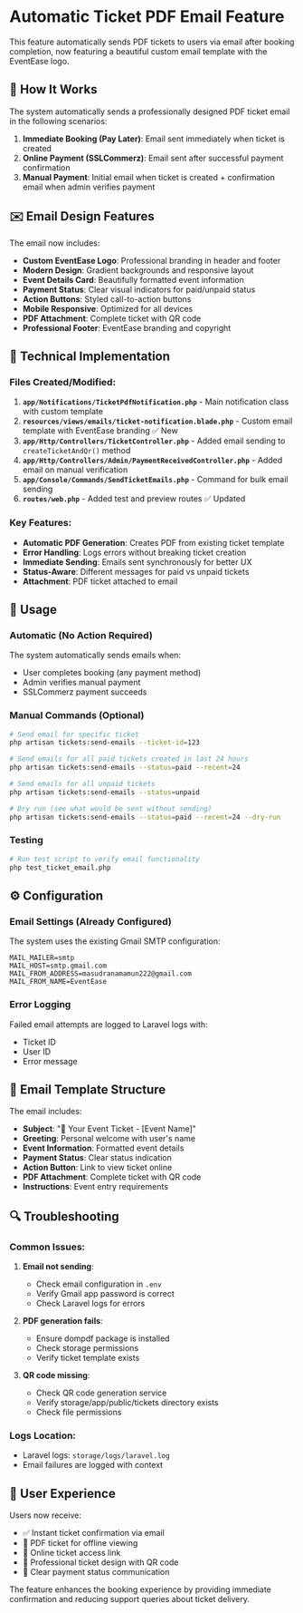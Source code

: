 # Automatic Ticket PDF Email Feature

This feature automatically sends PDF tickets to users via email after booking completion, now featuring a beautiful custom email template with the EventEase logo.

## 🎯 How It Works

The system automatically sends a professionally designed PDF ticket email in the following scenarios:

1. **Immediate Booking (Pay Later)**: Email sent immediately when ticket is created
2. **Online Payment (SSLCommerz)**: Email sent after successful payment confirmation
3. **Manual Payment**: Initial email when ticket is created + confirmation email when admin verifies payment

## ✉️ Email Design Features

The email now includes:
- **Custom EventEase Logo**: Professional branding in header and footer
- **Modern Design**: Gradient backgrounds and responsive layout
- **Event Details Card**: Beautifully formatted event information
- **Payment Status**: Clear visual indicators for paid/unpaid status
- **Action Buttons**: Styled call-to-action buttons
- **Mobile Responsive**: Optimized for all devices
- **PDF Attachment**: Complete ticket with QR code
- **Professional Footer**: EventEase branding and copyright

## 🔧 Technical Implementation

### Files Created/Modified:

1. **`app/Notifications/TicketPdfNotification.php`** - Main notification class with custom template
2. **`resources/views/emails/ticket-notification.blade.php`** - Custom email template with EventEase branding ✅ New
3. **`app/Http/Controllers/TicketController.php`** - Added email sending to `createTicketAndQr()` method
4. **`app/Http/Controllers/Admin/PaymentReceivedController.php`** - Added email on manual verification
5. **`app/Console/Commands/SendTicketEmails.php`** - Command for bulk email sending
6. **`routes/web.php`** - Added test and preview routes ✅ Updated

### Key Features:

- **Automatic PDF Generation**: Creates PDF from existing ticket template
- **Error Handling**: Logs errors without breaking ticket creation
- **Immediate Sending**: Emails sent synchronously for better UX
- **Status-Aware**: Different messages for paid vs unpaid tickets
- **Attachment**: PDF ticket attached to email

## 🚀 Usage

### Automatic (No Action Required)
The system automatically sends emails when:
- User completes booking (any payment method)
- Admin verifies manual payment
- SSLCommerz payment succeeds

### Manual Commands (Optional)

```bash
# Send email for specific ticket
php artisan tickets:send-emails --ticket-id=123

# Send emails for all paid tickets created in last 24 hours
php artisan tickets:send-emails --status=paid --recent=24

# Send emails for all unpaid tickets
php artisan tickets:send-emails --status=unpaid

# Dry run (see what would be sent without sending)
php artisan tickets:send-emails --status=paid --recent=24 --dry-run
```

### Testing

```bash
# Run test script to verify email functionality
php test_ticket_email.php
```

## ⚙️ Configuration

### Email Settings (Already Configured)
The system uses the existing Gmail SMTP configuration:
```
MAIL_MAILER=smtp
MAIL_HOST=smtp.gmail.com
MAIL_FROM_ADDRESS=masudranamamun222@gmail.com
MAIL_FROM_NAME=EventEase
```

### Error Logging
Failed email attempts are logged to Laravel logs with:
- Ticket ID
- User ID  
- Error message

## 📧 Email Template Structure

The email includes:
- **Subject**: "🎫 Your Event Ticket - [Event Name]"
- **Greeting**: Personal welcome with user's name
- **Event Information**: Formatted event details
- **Payment Status**: Clear status indication
- **Action Button**: Link to view ticket online
- **PDF Attachment**: Complete ticket with QR code
- **Instructions**: Event entry requirements

## 🔍 Troubleshooting

### Common Issues:

1. **Email not sending**:
   - Check email configuration in `.env`
   - Verify Gmail app password is correct
   - Check Laravel logs for errors

2. **PDF generation fails**:
   - Ensure dompdf package is installed
   - Check storage permissions
   - Verify ticket template exists

3. **QR code missing**:
   - Check QR code generation service
   - Verify storage/app/public/tickets directory exists
   - Check file permissions

### Logs Location:
- Laravel logs: `storage/logs/laravel.log`
- Email failures are logged with context

## 🎉 User Experience

Users now receive:
- ✅ Instant ticket confirmation via email
- 📱 PDF ticket for offline viewing
- 🔗 Online ticket access link
- 📄 Professional ticket design with QR code
- 💌 Clear payment status communication

The feature enhances the booking experience by providing immediate confirmation and reducing support queries about ticket delivery.
